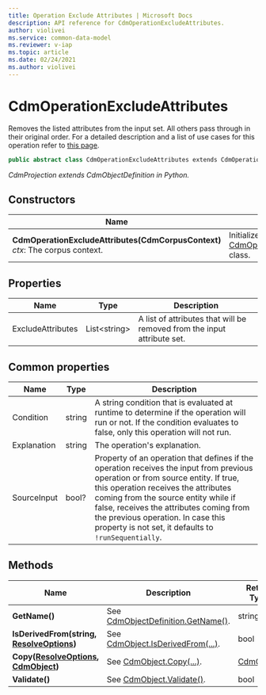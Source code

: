 ```yaml
---
title: Operation Exclude Attributes | Microsoft Docs
description: API reference for CdmOperationExcludeAttributes.
author: violivei
ms.service: common-data-model
ms.reviewer: v-iap 
ms.topic: article
ms.date: 02/24/2021
ms.author: violivei
---
```


# CdmOperationExcludeAttributes

Removes the listed attributes from the input set. All others pass through in their original order. For a detailed description and a list of use cases for this operation refer to [this page](../../../../sdk/projections/excludeattributes.md).

```csharp
public abstract class CdmOperationExcludeAttributes extends CdmOperationBase
```

*CdmProjection extends CdmObjectDefinition in Python.*

## Constructors

|Name|Description|
|---|---|
|**CdmOperationExcludeAttributes(CdmCorpusContext)**<br/>*ctx*: The corpus context.<br/>|Initializes a new instance of the [CdmOperationExcludeAttributes](excludeattributes.md) class.|

## Properties

|Name|Type|Description|
|---|---|---|
|ExcludeAttributes|List\<string>|A list of attributes that will be removed from the input attribute set.

## Common properties

|Name|Type|Description|
|---|---|---|
|Condition|string|A string condition that is evaluated at runtime to determine if the operation will run or not. If the condition evaluates to false, only this operation will not run.
|Explanation|string|The operation's explanation.
|SourceInput|bool?|Property of an operation that defines if the operation receives the input from previous operation or from source entity. If true, this operation receives the attributes coming from the source entity while if false, receives the attributes coming from the previous operation. In case this property is not set, it defaults to `!runSequentially`.

## Methods

|Name|Description|Return Type|
|---|---|---|
|**GetName()**|See [CdmObjectDefinition.GetName()](cdmobjectdefinition.md#methods).|string|
|**IsDerivedFrom(string, [ResolveOptions](../utilities/resolveoptions.md))**|See  [CdmObject.IsDerivedFrom(...)](cdmobject.md#methods).|bool|
|**Copy([ResolveOptions](../utilities/resolveoptions.md), [CdmObject](cdmobject.md))**|See [CdmObject.Copy(...)](cdmobject.md#methods).|[CdmObject](cdmobject.md)|
|**Validate()**|See [CdmObject.Validate()](cdmobject.md#methods).|bool|
